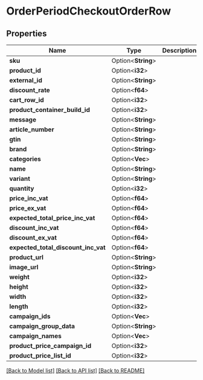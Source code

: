 # OrderPeriodCheckoutOrderRow

## Properties

Name | Type | Description | Notes
------------ | ------------- | ------------- | -------------
**sku** | Option<**String**> |  | [optional]
**product_id** | Option<**i32**> |  | [optional]
**external_id** | Option<**String**> |  | [optional]
**discount_rate** | Option<**f64**> |  | [optional]
**cart_row_id** | Option<**i32**> |  | [optional]
**product_container_build_id** | Option<**i32**> |  | [optional]
**message** | Option<**String**> |  | [optional]
**article_number** | Option<**String**> |  | [optional]
**gtin** | Option<**String**> |  | [optional]
**brand** | Option<**String**> |  | [optional]
**categories** | Option<**Vec<String>**> |  | [optional]
**name** | Option<**String**> |  | [optional]
**variant** | Option<**String**> |  | [optional]
**quantity** | Option<**i32**> |  | [optional]
**price_inc_vat** | Option<**f64**> |  | [optional]
**price_ex_vat** | Option<**f64**> |  | [optional]
**expected_total_price_inc_vat** | Option<**f64**> |  | [optional]
**discount_inc_vat** | Option<**f64**> |  | [optional]
**discount_ex_vat** | Option<**f64**> |  | [optional]
**expected_total_discount_inc_vat** | Option<**f64**> |  | [optional]
**product_url** | Option<**String**> |  | [optional]
**image_url** | Option<**String**> |  | [optional]
**weight** | Option<**i32**> |  | [optional]
**height** | Option<**i32**> |  | [optional]
**width** | Option<**i32**> |  | [optional]
**length** | Option<**i32**> |  | [optional]
**campaign_ids** | Option<**Vec<String>**> |  | [optional]
**campaign_group_data** | Option<**String**> |  | [optional]
**campaign_names** | Option<**Vec<String>**> |  | [optional]
**product_price_campaign_id** | Option<**i32**> |  | [optional]
**product_price_list_id** | Option<**i32**> |  | [optional]

[[Back to Model list]](../README.md#documentation-for-models) [[Back to API list]](../README.md#documentation-for-api-endpoints) [[Back to README]](../README.md)


